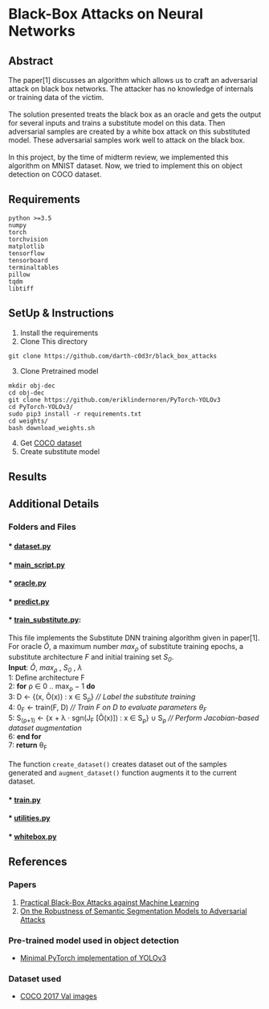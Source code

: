 # Black-Box Attacks on Neural Networks

## Abstract
The paper[1] discusses an algorithm which allows us to craft an adversarial attack on black box networks. The attacker has no knowledge of internals or training data of the victim.
<br><br>
The solution presented treats the black box as an oracle and gets the output for several inputs and trains a substitute model on this data. Then adversarial samples are created by a white box attack on this substituted model. These adversarial samples work well to attack on the black box.
<br><br>
In this project, by the time of midterm review, we implemented this algorithm on MNIST dataset. Now, we tried to implement this on object detection on COCO dataset.

## Requirements
```
python >=3.5
numpy
torch
torchvision
matplotlib
tensorflow
tensorboard
terminaltables
pillow
tqdm
libtiff
```

## SetUp & Instructions
1. Install the requirements
2. Clone This directory
```
git clone https://github.com/darth-c0d3r/black_box_attacks
```
3. Clone Pretrained model
```
mkdir obj-dec
cd obj-dec
git clone https://github.com/eriklindernoren/PyTorch-YOLOv3
cd PyTorch-YOLOv3/
sudo pip3 install -r requirements.txt
cd weights/
bash download_weights.sh
```
4. Get [COCO dataset](http://images.cocodataset.org/zips/val2017.zip)
5. Create substitute model
## Results


## Additional Details
### Folders and Files
#### * [dataset.py](dataset.py)
#### * [main_script.py](main_script.py)
#### * [oracle.py](oracle.py)
#### * [predict.py](predict.py)
#### * [train_substitute.py](train_substitute.py):
This file implements the Substitute DNN training algorithm given in paper[1]. <br>
For oracle *Õ*, a maximum number *max<sub>ρ</sub>* of substitute training epochs, a substitute architecture *F* and initial training set *S<sub>0</sub>*.
<br>
**Input**: *Õ*, *max<sub>ρ</sub>* , *S<sub>0</sub>* , *λ*
<br>
1:	Define architecture F
<br>
2:	**for** ρ ∈ 0 .. max<sub>ρ</sub> − 1 **do**
<br>
3:		D ← {(x, Õ(x)) : x ∈ S<sub>ρ</sub>}  *// Label the substitute training*
<br>
4:		0<sub>F</sub> ← train(F, D)  *// Train F on D to evaluate parameters θ<sub>F</sub>*
<br>
5:		S<sub>(ρ+1)</sub> ← {x + λ · sgn(J<sub>F</sub> [Õ(x)]) : x ∈ S<sub>ρ</sub>} ∪ S<sub>ρ</sub> *// Perform Jacobian-based dataset augmentation*
<br>
6:		**end for**
<br>
7:	**return** θ<sub>F</sub>
<br><br>
The function ```create_dataset()``` creates dataset out of the samples generated and ```augment_dataset()``` function augments it to the current dataset.

#### * [train.py](train.py)
#### * [utilities.py](utilities.py)
#### * [whitebox.py](whitebox.py)



## References
### Papers
1. [Practical Black-Box Attacks against Machine Learning](https://arxiv.org/pdf/1602.02697.pdf)
2. [On the Robustness of Semantic Segmentation Models to Adversarial Attacks](https://arxiv.org/pdf/1711.09856.pdf)

### Pre-trained model used in object detection
* [Minimal PyTorch implementation of YOLOv3](https://github.com/eriklindernoren/PyTorch-YOLOv3)

### Dataset used
* [COCO 2017 Val images](http://images.cocodataset.org/zips/val2017.zip)
